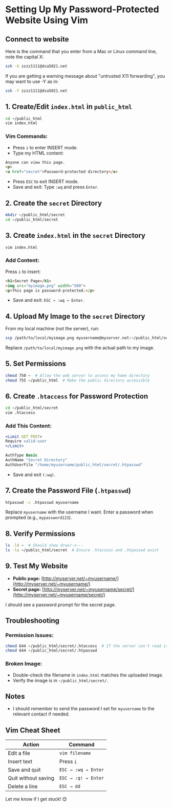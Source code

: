 # Setting Up My Password-Protected Website Using Vim

## Connect to website

 Here is the command that you enter from a Mac or Linux command line, note the capital X:

```bash
ssh -X zzzz1111@dsa5021.net
```

If you are getting a warning message about "untrusted X11 forwarding", you may want to use -Y as in:

```bash
ssh -Y zzzz1111@dsa5021.net
```

## 1. Create/Edit `index.html` in `public_html`

```bash
cd ~/public_html
vim index.html
```

### Vim Commands:
- Press `i` to enter INSERT mode.
- Type my HTML content:

```html
Anyone can view this page.
<p>
<a href="secret">Password-protected directory</a>
```

- Press `ESC` to exit INSERT mode.
- Save and exit: Type `:wq` and press `Enter`.

## 2. Create the `secret` Directory

```bash
mkdir ~/public_html/secret
cd ~/public_html/secret
```

## 3. Create `index.html` in the `secret` Directory

```bash
vim index.html
```

### Add Content:

Press `i` to insert:

```html
<h1>Secret Page</h1>
<img src="myimage.png" width="500">
<p>This page is password-protected.</p>
```

- Save and exit: `ESC → :wq → Enter`.

## 4. Upload My Image to the `secret` Directory

From my local machine (not the server), run:

```bash
scp /path/to/local/myimage.png myusername@myserver.net:~/public_html/secret/
```

Replace `/path/to/local/myimage.png` with the actual path to my image.

## 5. Set Permissions

```bash
chmod 750 ~  # Allow the web server to access my home directory
chmod 755 ~/public_html  # Make the public directory accessible
```

## 6. Create `.htaccess` for Password Protection

```bash
cd ~/public_html/secret
vim .htaccess
```

### Add This Content:

```apache
<Limit GET POST>
Require valid-user
</Limit>

AuthType Basic
AuthName "Secret Directory"
AuthUserFile "/home/myusername/public_html/secret/.htpasswd"
```

- Save and exit `(:wq)`.

## 7. Create the Password File (`.htpasswd`)

```bash
htpasswd -c .htpasswd myusername
```

Replace `myusername` with the username I want.
Enter a password when prompted (e.g., `mypassword123`).

## 8. Verify Permissions

```bash
ls -ld ~  # Should show drwxr-x---
ls -la ~/public_html/secret  # Ensure .htaccess and .htpasswd exist
```

## 9. Test My Website

- **Public page:** [http://myserver.net/~myusername/](http://myserver.net/~myusername/)
- **Secret page:** [http://myserver.net/~myusername/secret/](http://myserver.net/~myusername/secret/)

I should see a password prompt for the secret page.

## Troubleshooting

### Permission Issues:

```bash
chmod 644 ~/public_html/secret/.htaccess  # If the server can't read it
chmod 644 ~/public_html/secret/.htpasswd
```

### Broken Image:
- Double-check the filename in `index.html` matches the uploaded image.
- Verify the image is in `~/public_html/secret/`.

## Notes
- I should remember to send the password I set for `myusername` to the relevant contact if needed.

## Vim Cheat Sheet

| Action | Command |
|--------|---------|
| Edit a file | `vim filename` |
| Insert text | Press `i` |
| Save and quit | `ESC → :wq → Enter` |
| Quit without saving | `ESC → :q! → Enter` |
| Delete a line | `ESC → dd` |

Let me know if I get stuck! 😊
